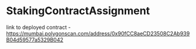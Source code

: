 # StakingContractAssignment

link to deployed contract - https://mumbai.polygonscan.com/address/0x90fCC8aeCD23508C2Ab939B04d59577a5329B042
